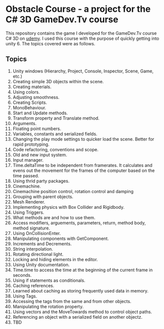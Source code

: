 #  Obstacle Course - a project for the C# 3D GameDev.Tv course

This repository contains the game I developed for the GameDev.Tv course C# 3D on [udemy](https://www.udemy.com/course/unitycourse2/). I used this course with the purpose of quickly getting into unity 6. The topics covered were as follows.

## Topics
1. Unity windows (Hierarchy, Project, Console, Inspector, Scene, Game, etc.)
2. Creating simple 3D objects within the scene.
3. Creating materials.
4. Using colors.
5. Adjusting smoothness.
6. Creating Scripts.
7. MonoBehaviour.
8. Start and Update methods.
9. Transform property and Translate method.
10. Arguments.
11. Floating point numbers.
12. Variables, constants and serialized fields.
13. Changing the play mode settings to quicker load the scene. Better for rapid prototyping. 
14. Code refactoring, conventions and scope.
15. Old and new input system.
16. Input manager.
17. Time.deltaTime to be independent from framerates. It calculates and evens out the movement for the frames of the computer based on the time passed.
18. Using thrid party packages.
19. Cinemachine.
20. Cinemachine position control, rotation control and damping
21. Grouping with parent objects.
22. Mesh Renderer.
23. Implementing physics with Box Collider and Rigidbody.
24. Using Triggers.
25. What methods are and how to use them.
26. Access modifiers, arguements, parameters, return, method body, method signature.
27. Using OnCollisionEnter.
28. Manipulating components with GetComponent. 
29. Increments and Decrements.
30. String interpolation.
31. Rotating directional light.
32. Locking and hiding elements in the editor.
33. Using Unity documentation.
34. Time.time to access the  time at the beginning of the current frame in seconds.
35. Using if statements as conditionals.
36. Caching references.
37. Learned about caching as storing frequently used data in memory.
38. Using Tags.
39. Accessing the tags from the same and from other objects.
40. Manipulating the rotation property.
41. Using vectors and the MoveTowards method to control object paths.
42. Referencing an object with a serialized field on another objectz.
43. TBD 